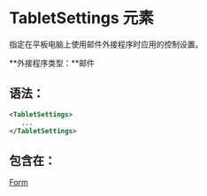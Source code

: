 
# TabletSettings 元素
指定在平板电脑上使用邮件外接程序时应用的控制设置。

 **外接程序类型：**邮件


## 语法：


```XML
<TabletSettings>
   ...
</TabletSettings>
```


## 包含在：

[Form](../../reference/manifest/form.md)

